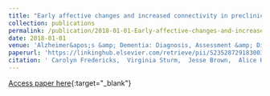 ```yaml
---
title: "Early affective changes and increased connectivity in preclinical Alzheimer&apos;s disease"
collection: publications
permalink: /publication/2018-01-01-Early-affective-changes-and-increased-connectivity-in-preclinical-Alzheimers-disease
date: 2018-01-01
venue: 'Alzheimer&apos;s &amp; Dementia: Diagnosis, Assessment &amp; Disease Monitoring'
paperurl: 'https://linkinghub.elsevier.com/retrieve/pii/S2352872918300344'
citation: ' Carolyn Fredericks,  Virginia Sturm,  Jesse Brown,  Alice Hua,  Murat Bilgel,  Dean Wong,  Susan Resnick,  William Seeley, &quot;Early affective changes and increased connectivity in preclinical Alzheimer&amp;apos;s disease.&quot; Alzheimer&amp;apos;s &amp;amp; Dementia: Diagnosis, Assessment &amp;amp; Disease Monitoring, 2018.'
---
```

[Access paper here](https://linkinghub.elsevier.com/retrieve/pii/S2352872918300344){:target="_blank"}
